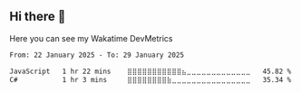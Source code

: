 ## Hi there 👋

Here you can see my Wakatime DevMetrics
<!--START_SECTION:waka-->

```txt
From: 22 January 2025 - To: 29 January 2025

JavaScript   1 hr 22 mins    ⣿⣿⣿⣿⣿⣿⣿⣿⣿⣿⣿⣦⣀⣀⣀⣀⣀⣀⣀⣀⣀⣀⣀⣀⣀   45.82 %
C#           1 hr 3 mins     ⣿⣿⣿⣿⣿⣿⣿⣿⣷⣀⣀⣀⣀⣀⣀⣀⣀⣀⣀⣀⣀⣀⣀⣀⣀   35.34 %
```

<!--END_SECTION:waka-->


